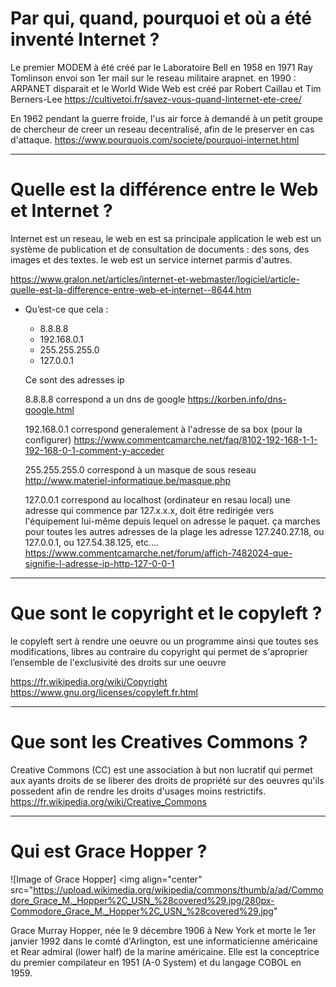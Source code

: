 # Par qui, quand, pourquoi et où a été inventé Internet ? 
 
 Le premier MODEM à été créé par le Laboratoire Bell en 1958
en 1971 Ray Tomlinson envoi son 1er mail sur le reseau militaire arapnet.
en 1990 : ARPANET disparait et le World Wide Web est créé par Robert Caillau et Tim Berners-Lee
 https://cultivetoi.fr/savez-vous-quand-linternet-ete-cree/

 
En 1962 pendant la guerre froide, l'us air force à demandé à un petit groupe de chercheur de creer un reseau decentralisé, afin de le preserver en cas d'attaque.
https://www.pourquois.com/societe/pourquoi-internet.html

______________________________________________________________________________________________________

# Quelle est la différence entre le Web et Internet ?

Internet est un reseau, le web en est sa principale application
le web est un système de publication et de consultation de documents : des sons, des images et des textes.
le web est un service internet parmis d'autres.

https://www.gralon.net/articles/internet-et-webmaster/logiciel/article-quelle-est-la-difference-entre-web-et-internet--8644.htm

- Qu’est-ce que cela :
  - 8.8.8.8
  - 192.168.0.1
  - 255.255.255.0
  - 127.0.0.1

  Ce sont des adresses ip 
 
  8.8.8.8 correspond a un dns de google https://korben.info/dns-google.html
   
   192.168.0.1 correspond generalement à l'adresse de sa box (pour la configurer) https://www.commentcamarche.net/faq/8102-192-168-1-1-192-168-0-1-comment-y-acceder

   255.255.255.0 correspond à un masque de sous reseau http://www.materiel-informatique.be/masque.php

   127.0.0.1 correspond au localhost (ordinateur en resau local) une adresse qui commence par 127.x.x.x, doit être redirigée vers l'équipement lui-même depuis lequel on adresse le paquet.
ça marches pour toutes les autres adresses de la plage les adresse 127.240.27.18, ou 127.0.0.1, ou 127.54.38.125, etc.... 
https://www.commentcamarche.net/forum/affich-7482024-que-signifie-l-adresse-ip-http-127-0-0-1


______________________________________________________________________________________________________

# Que sont le copyright et le copyleft ?


le copyleft sert à rendre une oeuvre ou un programme ainsi que toutes ses modifications, libres au contraire du copyright qui permet de s'aproprier l’ensemble de l'exclusivité des droits sur une oeuvre

https://fr.wikipedia.org/wiki/Copyright
https://www.gnu.org/licenses/copyleft.fr.html
______________________________________________________________________________________________________

# Que sont les Creatives Commons ?

Creative Commons (CC) est une association à but non lucratif qui permet aux ayants droits de se liberer des droits de propriété sur des oeuvres qu'ils possedent afin de rendre les droits d'usages moins restrictifs. 
https://fr.wikipedia.org/wiki/Creative_Commons

______________________________________________________________________________________________________

# Qui est Grace Hopper ?

![Image of Grace Hopper]
<img align="center" src="https://upload.wikimedia.org/wikipedia/commons/thumb/a/ad/Commodore_Grace_M._Hopper%2C_USN_%28covered%29.jpg/280px-Commodore_Grace_M._Hopper%2C_USN_%28covered%29.jpg"
</img>

Grace Murray Hopper, née le 9 décembre 1906 à New York et morte le 1er janvier 1992 dans le comté d'Arlington, est une informaticienne américaine et Rear admiral (lower half) de la marine américaine. Elle est la conceptrice du premier compilateur en 1951 (A-0 System) et du langage COBOL en 1959. 